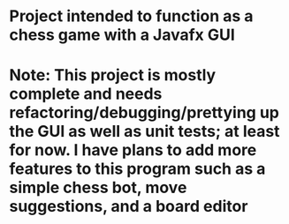 # Project intended to function as a chess game with a Javafx GUI
# Note: This project is mostly complete and needs refactoring/debugging/prettying up the GUI as well as unit tests; at least for now. I have plans to add more features to this program such as a simple chess bot, move suggestions, and a board editor
